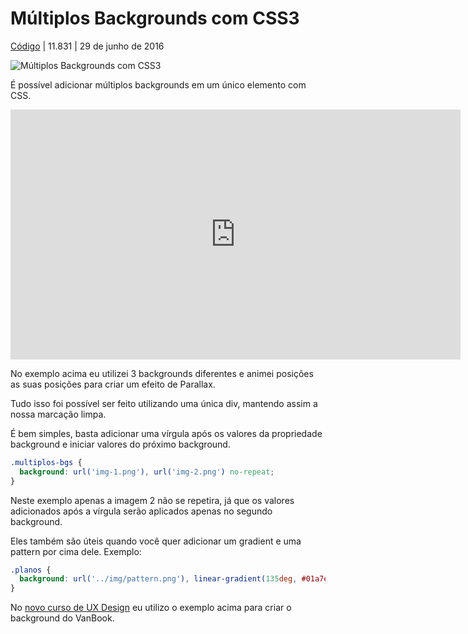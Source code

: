 # Múltiplos Backgrounds com CSS3

[Código](https://www.origamid.com/codex/category/codigo/) | 11.831 | 29 de junho de 2016

![Múltiplos Backgrounds com CSS3](https://www.origamid.com/codex/wp-content/uploads/2016/06/multi-bg.png)

É possível adicionar múltiplos backgrounds em um único elemento com CSS.

<iframe allowfullscreen="true" allowpaymentrequest="true" allowtransparency="true" class="cp_embed_iframe " frameborder="0" height="400" width="100%" name="cp_embed_1" scrolling="no" src="https://codepen.io/origamid/embed/ezvjaO?height=400&amp;theme-id=24256&amp;slug-hash=ezvjaO&amp;default-tab=result&amp;user=origamid&amp;embed-version=2&amp;editable=true&amp;name=cp_embed_1" title="CodePen Embed" loading="lazy" id="cp_embed_ezvjaO" style="margin: 0px; padding: 0px; border: 0px; vertical-align: baseline; width: 720px; overflow: hidden; display: block;"></iframe>



No exemplo acima eu utilizei 3 backgrounds diferentes e animei posições as suas posições para criar um efeito de Parallax.

Tudo isso foi possível ser feito utilizando uma única div, mantendo assim a nossa marcação limpa.

É bem simples, basta adicionar uma vírgula após os valores da propriedade background e iniciar valores do próximo background.

```css
.multiplos-bgs {
  background: url('img-1.png'), url('img-2.png') no-repeat;
}
```

Neste exemplo apenas a imagem 2 não se repetira, já que os valores adicionados após a vírgula serão aplicados apenas no segundo background.

Eles também são úteis quando você quer adicionar um gradient e uma pattern por cima dele. Exemplo:

```css
.planos {
  background: url('../img/pattern.png'), linear-gradient(135deg, #01a7ec, #0186bd);
}
```

No [novo curso de UX Design](https://www.origamid.com/cursos/ux-design-heuristicas/) eu utilizo o exemplo acima para criar o background do VanBook.